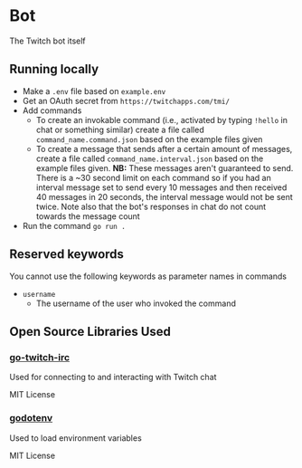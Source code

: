 # Bot

The Twitch bot itself

## Running locally

* Make a `.env` file based on `example.env`
* Get an OAuth secret from `https://twitchapps.com/tmi/`
* Add commands
    * To create an invokable command (i.e., activated by typing `!hello` in chat or something similar) create a file
      called `command_name.command.json` based on the example files given
    * To create a message that sends after a certain amount of messages, create a file
      called `command_name.interval.json` based on the example files given. **NB:** These messages aren't guaranteed to
      send. There is a ~30 second limit on each command so if you had an interval message set to send every 10 messages
      and then received 40 messages in 20 seconds, the interval message would not be sent twice. Note also that the
      bot's responses in chat do not count towards the message count
* Run the command `go run .`

## Reserved keywords

You cannot use the following keywords as parameter names in commands

* `username`
    * The username of the user who invoked the command

## Open Source Libraries Used 

### [go-twitch-irc](https://github.com/gempir/go-twitch-irc)

Used for connecting to and interacting with Twitch chat

MIT License

### [godotenv](https://github.com/joho/godotenv)

Used to load environment variables

MIT License
